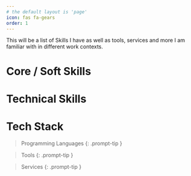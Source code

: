 ```yaml
---
# the default layout is 'page'
icon: fas fa-gears
order: 1
---
```


This will be a list of Skills I have as well as tools, services and more I am familiar with in different work contexts.

# Core / Soft Skills


# Technical Skills


# Tech Stack 

> Programming Languages
{: .prompt-tip }

> Tools
{: .prompt-tip }

> Services
{: .prompt-tip }
